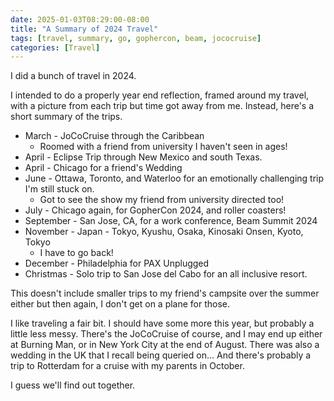 ```yaml
---
date: 2025-01-03T08:29:00-08:00
title: "A Summary of 2024 Travel"
tags: [travel, summary, go, gophercon, beam, jococruise]
categories: [Travel]
---
```


I did a bunch of travel in 2024. 

I intended to do a properly year end reflection, framed around my travel, with a
picture from each trip but time got away from me.
Instead, here's a short summary of the trips.

* March - JoCoCruise through the Caribbean
  * Roomed with a friend from university I haven't seen in ages!
* April - Eclipse Trip through New Mexico and south Texas.
* April - Chicago for a friend's Wedding
* June - Ottawa, Toronto, and Waterloo for an emotionally challenging trip I'm still stuck on.
  * Got to see the show my friend from university directed too!
* July - Chicago again, for GopherCon 2024, and roller coasters!
* September - San Jose, CA, for a work conference, Beam Summit 2024
* November - Japan - Tokyo, Kyushu, Osaka, Kinosaki Onsen, Kyoto, Tokyo
  * I have to go back!
* December - Philadelphia for PAX Unplugged
* Christmas - Solo trip to San Jose del Cabo for an all inclusive resort.

This doesn't include smaller trips to my friend's campsite over the summer either
but then again, I don't get on a plane for those.

I like traveling a fair bit. I should have some more this year, but probably
a little less messy. There's the JoCoCruise of course, and I may end up either
at Burning Man, or in New York City at the end of August. There was also a
wedding in the UK that I recall being queried on... And there's probably a
trip to Rotterdam for a cruise with my parents in October.

I guess we'll find out together.
